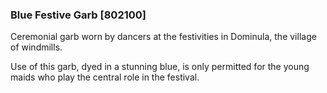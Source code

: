 ### Blue Festive Garb [802100]

Ceremonial garb worn by dancers at the festivities in Dominula, the village of windmills.

Use of this garb, dyed in a stunning blue, is only permitted for the young maids who play the central role in the festival.